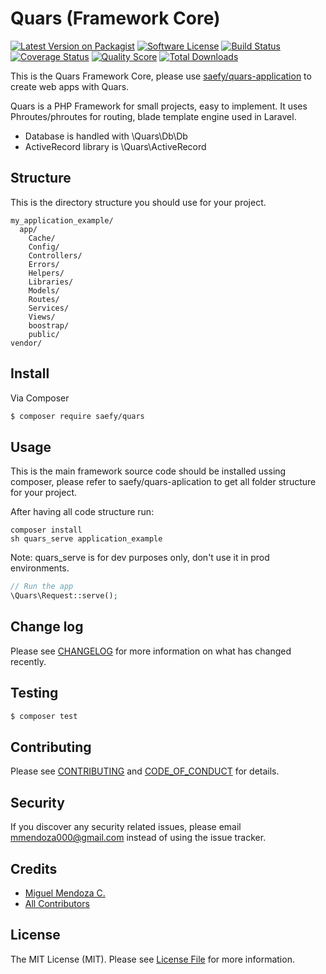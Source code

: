 # Quars (Framework Core)

[![Latest Version on Packagist][ico-version]][link-packagist]
[![Software License][ico-license]](LICENSE.md)
[![Build Status][ico-travis]][link-travis]
[![Coverage Status][ico-scrutinizer]][link-scrutinizer]
[![Quality Score][ico-code-quality]][link-code-quality]
[![Total Downloads][ico-downloads]][link-downloads]

This is the Quars Framework Core, please use [saefy/quars-application](https://github.com/saefy/quars-application/) to create web apps with Quars.

Quars is a PHP Framework for small projects, easy to implement. It uses Phroutes/phroutes for routing, blade template engine used in Laravel.

- Database is handled with \Quars\Db\Db
- ActiveRecord library is \Quars\ActiveRecord

## Structure

This is the directory structure you should use for your project. 

```
my_application_example/
  app/
    Cache/
    Config/
    Controllers/
    Errors/
    Helpers/
    Libraries/
    Models/
    Routes/
    Services/
    Views/
    boostrap/
    public/
vendor/
```


## Install

Via Composer

``` bash
$ composer require saefy/quars
```

## Usage

This is the main framework source code should be installed ussing composer, please refer to saefy/quars-aplication to get all folder structure for your project.

After having all code structure run:
```
composer install
sh quars_serve application_example
```
Note: quars_serve is for dev purposes only, don't use it in prod environments.

``` php
// Run the app
\Quars\Request::serve();
```

## Change log

Please see [CHANGELOG](CHANGELOG.md) for more information on what has changed recently.

## Testing

``` bash
$ composer test
```

## Contributing

Please see [CONTRIBUTING](CONTRIBUTING.md) and [CODE_OF_CONDUCT](CODE_OF_CONDUCT.md) for details.

## Security

If you discover any security related issues, please email mmendoza000@gmail.com instead of using the issue tracker.

## Credits

- [Miguel Mendoza C.][link-author]
- [All Contributors][link-contributors]

## License

The MIT License (MIT). Please see [License File](LICENSE.md) for more information.

[ico-version]: https://img.shields.io/packagist/v/saefy/quars.svg?style=flat-square
[ico-license]: https://img.shields.io/badge/license-MIT-brightgreen.svg?style=flat-square
[ico-travis]: https://img.shields.io/travis/saefy/quars/master.svg?style=flat-square
[ico-scrutinizer]: https://img.shields.io/scrutinizer/coverage/g/saefy/quars.svg?style=flat-square
[ico-code-quality]: https://img.shields.io/scrutinizer/g/saefy/quars.svg?style=flat-square
[ico-downloads]: https://img.shields.io/packagist/dt/saefy/quars.svg?style=flat-square

[link-packagist]: https://packagist.org/packages/saefy/quars
[link-travis]: https://travis-ci.org/saefy/quars
[link-scrutinizer]: https://scrutinizer-ci.com/g/saefy/quars/code-structure
[link-code-quality]: https://scrutinizer-ci.com/g/saefy/quars
[link-downloads]: https://packagist.org/packages/saefy/quars
[link-author]: https://github.com/mmendoza000
[link-contributors]: ../../contributors

